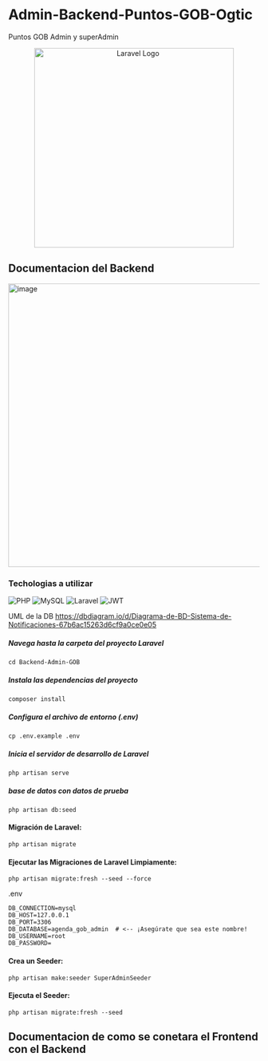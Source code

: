 # Admin-Backend-Puntos-GOB-Ogtic
Puntos GOB Admin y superAdmin
<p align="center"><a href="https://laravel.com" target="_blank"><img src="https://raw.githubusercontent.com/laravel/art/master/logo-lockup/5%20SVG/2%20CMYK/1%20Full%20Color/laravel-logolockup-cmyk-red.svg" width="400" alt="Laravel Logo"></a></p>

## Documentacion del Backend
<img width="795" height="568" alt="image" src="https://github.com/user-attachments/assets/4e58842c-2ddc-41c1-bc6d-0d151c8916ea" />

 ### Techologias a utilizar

![PHP](https://img.shields.io/badge/php-%23777BB4.svg?style=for-the-badge&logo=php&logoColor=white) ![MySQL](https://img.shields.io/badge/mysql-4479A1.svg?style=for-the-badge&logo=mysql&logoColor=white) ![Laravel](https://img.shields.io/badge/laravel-%23FF2D20.svg?style=for-the-badge&logo=laravel&logoColor=white) ![JWT](https://img.shields.io/badge/JWT-black?style=for-the-badge&logo=JSON%20web%20tokens)


UML de la DB
https://dbdiagram.io/d/Diagrama-de-BD-Sistema-de-Notificaciones-67b6ac15263d6cf9a0ce0e05
##### Navega hasta la carpeta del proyecto Laravel
```
cd Backend-Admin-GOB
 ```
##### Instala las dependencias del proyecto
```
composer install
```
##### Configura el archivo de entorno (.env)
```
cp .env.example .env
```
##### Inicia el servidor de desarrollo de Laravel
```
php artisan serve
```
#####  base de datos con datos de prueba
```
php artisan db:seed
```
####  Migración de Laravel:
```
php artisan migrate
```
#### Ejecutar las Migraciones de Laravel Limpiamente:
```
php artisan migrate:fresh --seed --force
```
.env
```
DB_CONNECTION=mysql
DB_HOST=127.0.0.1
DB_PORT=3306
DB_DATABASE=agenda_gob_admin  # <-- ¡Asegúrate que sea este nombre!
DB_USERNAME=root
DB_PASSWORD=
```

#### Crea un Seeder:
```
php artisan make:seeder SuperAdminSeeder
```
#### Ejecuta el Seeder:
```
php artisan migrate:fresh --seed
```
## Documentacion de como se conetara el Frontend con el Backend
